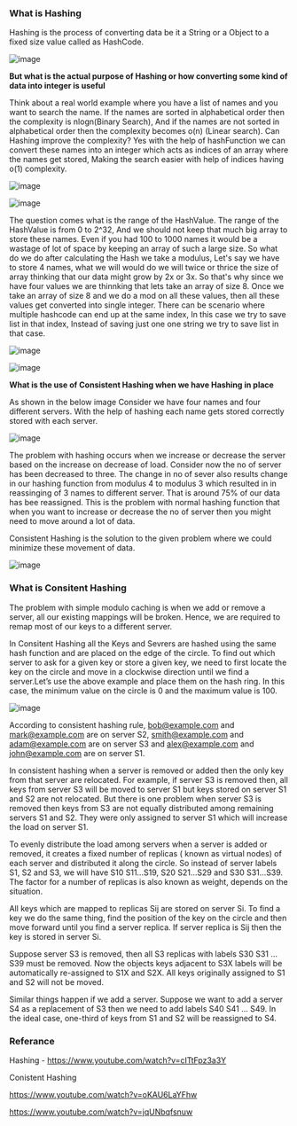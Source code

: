 ### What is Hashing

Hashing is the process of converting data be it a String or a Object to a fixed size value called as HashCode.

![image](https://user-images.githubusercontent.com/52998083/223074500-050cc8a9-3fd7-48c5-ae0f-023ea3911a41.png)


**But what is the actual purpose of Hashing or how converting some kind of data into integer is useful**

Think about a real world example where you have a list of names and you want to search the name. If the names are sorted in alphabetical order then the complexity
is nlogn(Binary Search), And if the names are not sorted in alphabetical order then the complexity becomes o(n) (Linear search).  Can Hashing improve the complexity? Yes with the help of hashFunction we can convert these names into an integer which acts as indices of an array where the names get stored, Making the search easier with help of indices having o(1) complexity.


![image](https://user-images.githubusercontent.com/52998083/223075669-b9bc0b3e-bdcf-401a-8f78-6b712423774c.png)

![image](https://user-images.githubusercontent.com/52998083/223079384-a979ddcd-2cf7-4b4e-bf95-953b77a7346d.png)

The question comes what is the range of the HashValue. The range of the HashValue is from 0 to 2^32, And we should not keep that much big array to store these names. Even if you had 100 to 1000 names it would be a wastage of lot of space by keeping an array of such a large size. So what do we do after calculating the Hash we take 
a modulus, Let's say we have to store 4 names, what we will would do we will twice or thrice the size of array thinking that our data might grow by 2x or 3x. So that's why since we have four values we are thinnking that lets take an array of size 8. Once we take an array of size 8 and we do a mod on all these values, then all these values get converted into single integer. There can be scenario where multiple hashcode can end up at the same index, In this case we try to save list in that index, Instead of saving just one one string we try to save list in that case.


![image](https://user-images.githubusercontent.com/52998083/223077622-7ebc6a40-2966-4e6e-a75d-22e0fde4c1f2.png)

![image](https://user-images.githubusercontent.com/52998083/223082983-0040a2e1-5d11-45ee-bff3-d592829f347f.png)


**What is the use of Consistent Hashing when we have Hashing in place**

As shown in the below image Consider we have four names and four different servers. With the help of hashing each name gets stored correctly stored with each server.

![image](https://user-images.githubusercontent.com/52998083/223084485-a19d95ca-3c98-404e-8aa0-6d60658ba38e.png)


The problem with hashing occurs when we increase or decrease the server based on the increase on decrease of load. Consider now the no of server has been decreased to three. The change in no of sever also results change in our hashing function from modulus 4 to modulus 3 which resulted in in reassinging of 3 names to different server. That is around 75% of our data has bee reassigned. This is the problem with normal hashing function that when you want to increase or decrease the no of server then you might need to move around a lot of data.

Consistent Hashing is the solution to the given problem where we could minimize these movement of data.


![image](https://user-images.githubusercontent.com/52998083/223086327-2d2e8431-d2dc-4160-9849-3551a2948fc4.png)


### What is Consitent Hashing

The problem with simple modulo caching is when we add or remove a server, all our existing mappings will be broken. Hence, we are required to remap  most of our keys to a different server. 

In Consitent Hashing all the Keys and Sevrers are hashed using the same hash function and are placed on the edge of the circle. To find out which server to ask for a given key or store a given key, we need to first locate the key on the circle and move in a clockwise direction until we find a server.Let’s use the above example and place them on the hash ring. In this case, the minimum value on the circle is 0 and the maximum value is 100.

![image](https://user-images.githubusercontent.com/52998083/223719663-a805bb00-68a4-4c7a-82d4-22b545bcf5be.png)

According to consistent hashing rule, bob@example.com and mark@example.com are on server S2, smith@example.com and adam@example.com are on server S3 and alex@example.com and john@example.com are on server S1.

In consistent hashing when a server is removed or added then the only key from that server are relocated. For example, if server S3 is removed then, all keys from server S3 will be moved to server S1 but keys stored on server S1 and S2 are not relocated. But there is one problem when server S3 is removed then keys from S3 are not equally distributed among remaining servers S1 and S2. They were only assigned to server S1 which will increase the load on server S1.

To evenly distribute the load among servers when a server is added or removed, it creates a fixed number of replicas ( known as virtual nodes) of each server and distributed it along the circle. So instead of server labels S1, S2 and S3, we will have S10 S11…S19, S20 S21…S29 and S30 S31…S39. The factor for a number of replicas is also known as weight, depends on the situation.

All keys which are mapped to replicas Sij are stored on server Si. To find a key we do the same thing, find the position of the key on the circle and then move forward until you find a server replica. If server replica is Sij then the key is stored in server Si.

Suppose server S3 is removed, then all S3 replicas with labels S30 S31 … S39 must be removed. Now the objects keys adjacent to S3X labels will be automatically re-assigned to S1X and S2X. All keys originally assigned to S1 and S2 will not be moved.

Similar things happen if we add a server. Suppose we want to add a server S4 as a replacement of S3 then we need to add labels S40 S41 … S49. In the ideal case, one-third of keys from S1 and S2 will be reassigned to S4.


### Referance

Hashing - https://www.youtube.com/watch?v=cITtFpz3a3Y </br>

Conistent Hashing

https://www.youtube.com/watch?v=oKAU6LaYFhw

https://www.youtube.com/watch?v=jqUNbqfsnuw

